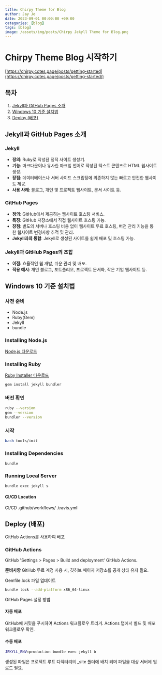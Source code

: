 ```yaml
---
title: Chirpy Theme for Blog
author: Jay Jo
date: 2023-09-01 00:00:00 +09:00
categories: [blog]
tags: [blog]
image: /assets/img/posts/Chirpy Jekyll Theme for Blog.png
---
```


# Chirpy Theme Blog 시작하기

[https://chirpy.cotes.page/posts/getting-started](https://chirpy.cotes.page/posts/getting-started/)

## 목차
1. [Jekyll과 GitHub Pages 소개](#jekyll과-github-pages-소개)
2. [Windows 10 기준 설치법](#windows-10-기준-설치법)
3. [Deploy (배포)](#deploy-배포)

## Jekyll과 GitHub Pages 소개

### Jekyll
- **정의**: Ruby로 작성된 정적 사이트 생성기.
- **기능**: 마크다운이나 유사한 마크업 언어로 작성된 텍스트 콘텐츠로 HTML 웹사이트 생성.
- **장점**: 데이터베이스나 서버 사이드 스크립팅에 의존하지 않는 빠르고 안전한 웹사이트 제공.
- **사용 사례**: 블로그, 개인 및 프로젝트 웹사이트, 문서 사이트 등.

### GitHub Pages
- **정의**: GitHub에서 제공하는 웹사이트 호스팅 서비스.
- **특징**: GitHub 저장소에서 직접 웹사이트 호스팅 가능.
- **장점**: 별도의 서버나 호스팅 비용 없이 웹사이트 무료 호스팅, 버전 관리 기능을 통한 웹사이트 변경사항 추적 및 관리.
- **Jekyll과의 통합**: Jekyll로 생성된 사이트를 쉽게 배포 및 호스팅 가능.

### Jekyll과 GitHub Pages의 조합
- **이점**: 효율적인 웹 개발, 쉬운 관리 및 배포.
- **적용 예시**: 개인 블로그, 포트폴리오, 프로젝트 문서화, 작은 기업 웹사이트 등.

## Windows 10 기준 설치법 

### 사전 준비
- Node.js
- Ruby(Gem)
- Jekyll
- bundle

### Installing Node.js
[Node.js 다운로드](https://nodejs.org/en)

### Installing Ruby
[Ruby Installer 다운로드](https://rubyinstaller.org/downloads/)

```bash
gem install jekyll bundler
```

###  버전 확인
```bash
ruby --version
gem --version
bundler --version
```
### 시작
```bash
bash tools/init
```
### Installing Dependencies
```bash
bundle
```
### Running Local Server
```bash
bundle exec jekyll s
```

#### CI/CD Location
CI/CD 
.github/workflows/
.travis.yml

## Deploy (배포)
GitHub Actions를 사용하여 배포

### GitHub Actions
GitHub 'Settings > Pages > Build and deployment' GitHub Actions.

**준비사항**
GitHub 무료 계정 사용 시, 깃허브 페이지 저장소를 공개 상태 유지 필요.

Gemfile.lock 파일 업데이트
```bash
bundle lock --add-platform x86_64-linux
```
GitHub Pages 설정 방법

#### 자동 배포
GitHub에 커밋을 푸시하여 Actions 워크플로우 트리거.
Actions 탭에서 빌드 및 배포 워크플로우 확인.

#### 수동 배포
```bash
JEKYLL_ENV=production bundle exec jekyll b
```
생성된 파일은 프로젝트 루트 디렉터리의 _site 폴더에 배치 되며 파일을 대상 서버에 업로드 필요.
